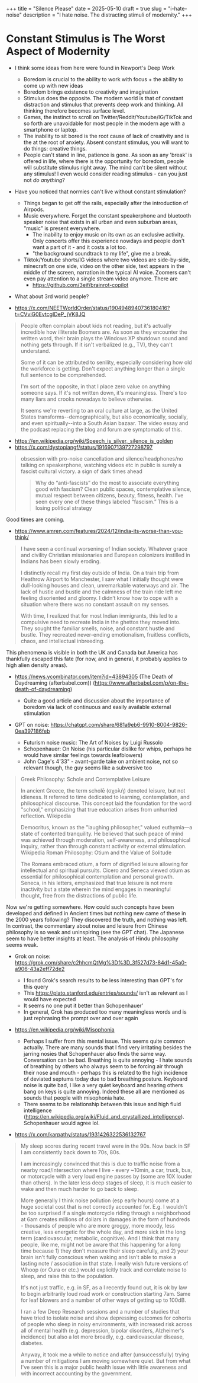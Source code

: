 +++
title = "Silence Please"
date = 2025-05-10
draft = true
slug = "i-hate-noise"
description = "I hate noise. The distracting stimuli of modernity."
+++

# Constant Stimulus is The Worst Aspect of Modernity

- I think some ideas from here were found in Newport's Deep Work
  - Boredom is crucial to the ability to work with focus + the ability to come up with new ideas
  - Boredom brings existence to creativity and imagination
  - Stimulus does the opposite. The modern world is that of constant distraction and stimulus that prevents deep work and thinking. All thinking therefore becomes surface level.
  - Games, the instinct to scroll on Twitter/Reddit/Youtube/IG/TikTok and so forth are unavoidable for most people in the modern age with a smartphone or laptop.
  - The inability to sit bored is the root cause of lack of creativity and is the at the root of anxiety. Absent constant stimulus, you will want to do things: creative things.
  - People can't stand in line, patience is gone. As soon as any 'break' is offered in life, where there is the opportunity for boredom, people will substitute stimulus right away. The mind can't be silent without any stimulus! I even would consider reading stimulus - can you just not *do anything*?
- Have you noticed that normies can't live without constant stimulation?
  - Things began to get off the rails, especially after the introduction of Airpods.
  - Music everywhere. Forget the constant speakerphone and bluetooth speaker noise that exists in all urban and even suburban areas, "music" is present everywhere.
    - The inability to enjoy music on its own as an exclusive activity. Only concerts offer this experience nowdays and people don't want a part of it - and it costs a lot too.
    - "the background soundtrack to my life", give me a break.
  - Tiktok/Youtube shorts/IG videos where two videos are side-by-side, minecraft on one side, video on the other side, text appears in the middle of the screen, narration in the typical AI voice. Zoomers can't even pay attention to a single stream video anymore. There are
    - https://github.com/3eif/brainrot-copilot
- What about 3rd world people?

- https://x.com/NEETWorldOrder/status/1904948940736180416?t=CVviG0EvtcgIDeP_jVK8JQ

> People often complain about kids not reading, but it's actually incredible how illiterate Boomers are. As soon as they encounter the written word, their brain plays the Windows XP shutdown sound and nothing gets through. If it isn't verbalized (e.g., TV), they can't understand.
>
> Some of it can be attributed to senility, especially considering how old the workforce is getting. Don't expect anything longer than a single full sentence to be comprehended.
>
> I'm sort of the opposite, in that I place zero value on anything someone says. If it's not written down, it's meaningless. There's too many liars and crooks nowadays to believe otherwise.
>
> It seems we're reverting to an oral culture at large, as the United States transforms--demographically, but also economically, socially, and even spiritually--into a South Asian bazaar. The video essay and the podcast replacing the blog and forum are symptomatic of this.

- https://en.wikipedia.org/wiki/Speech_is_silver,_silence_is_golden
- https://x.com/dystopiangf/status/1916907139727298797

> obsession with pro-noise cancellation and silence/headphones/no talking on speakerphone, watching videos etc in public is surely a fascist cultural victory. a sign of dark times ahead
>
> > Why do “anti-fascists” do the most to associate everything good with fascism? Clean public spaces, contemplative silence, mutual respect between citizens, beauty, fitness, health. I’ve seen every one of these things labeled “fascism.” This is a losing political strategy

Good times are coming.

- https://www.amren.com/features/2024/12/india-its-worse-than-you-think/

> I have seen a continual worsening of Indian society. Whatever grace and civility Christian missionaries and European colonizers instilled in Indians has been slowly eroding.
>
> I distinctly recall my first day outside of India. On a train trip from Heathrow Airport to Manchester, I saw what I initially thought were dull-looking houses and clean, unremarkable waterways and air. The lack of hustle and bustle and the calmness of the train ride left me feeling disoriented and gloomy. I didn’t know how to cope with a situation where there was no constant assault on my senses.
>
> With time, I realized that for most Indian immigrants, this led to a compulsive need to recreate India in the ghettos they moved into. They sought the familiar smells, noise, and constant hustle and bustle. They recreated never-ending emotionalism, fruitless conflicts, chaos, and intellectual inbreeding.

This phenomena is visible in both the UK and Canada but America has thankfully escaped this fate (for now, and in general, it probably applies to high alien density areas).

- https://news.ycombinator.com/item?id=43894305 (The Death of Daydreaming (afterbabel.com)) (https://www.afterbabel.com/p/on-the-death-of-daydreaming)
  - Quite a good article and discussion about the importance of boredom via lack of continuous and easily available external stimulation

- GPT on noise: https://chatgpt.com/share/681a9eb6-9910-8004-9826-0ea397186feb
  - Futurism noise music: The Art of Noises by Luigi Russolo
  - Schopenhauer: On Noise (his particular dislike for whips, perhaps he would have similar feelings towards leafblowers)
  - John Cage's 4'33" - avant-garde take on ambient noise, not so relevant though, the guy seems like a subversive too

> Greek Philosophy: Schole and Contemplative Leisure
>
> In ancient Greece, the term scholē (σχολή) denoted leisure, but not idleness. It referred to time dedicated to learning, contemplation, and philosophical discourse. This concept laid the foundation for the word "school," emphasizing that true education arises from unhurried reflection.
> Wikipedia
>
> Democritus, known as the "laughing philosopher," valued euthymia—a state of contented tranquility. He believed that such peace of mind was achieved through moderation, self-awareness, and philosophical inquiry, rather than through constant activity or external stimulation.
> Wikipedia
> Roman Philosophy: Otium and the Value of Solitude
>
> The Romans embraced otium, a form of dignified leisure allowing for intellectual and spiritual pursuits. Cicero and Seneca viewed otium as essential for philosophical contemplation and personal growth. Seneca, in his letters, emphasized that true leisure is not mere inactivity but a state wherein the mind engages in meaningful thought, free from the distractions of public life.

Now we're getting somewhere. How could such concepts have been developed and defined in Ancient times but nothing new came of these in the 2000 years following? They discovered the truth, and nothing was left.
In contrast, the commentary about noise and leisure from Chinese philosophy is so weak and uninspiring (see the GPT chat). The Japanese seem to have better insights at least. The analysis of Hindu philosophy seems weak.

- Grok on noise: https://grok.com/share/c2hhcmQtMg%3D%3D_3f527d73-84d1-45a0-a906-43a2eff72de2
  - I found Grok's search results to be less interesting than GPT's for this query
  - This https://plato.stanford.edu/entries/sounds/ isn't as relevant as I would have expected
  - It seems no one put it better than Schopenhauer'
  - In general, Grok has produced too many meaningless words and is just rephrasing the prompt over and over again

- https://en.wikipedia.org/wiki/Misophonia
  - Perhaps I suffer from this mental issue. This seems quite common actually. There are many sounds that I find very irritating besides the jarring nosies that Schopenhauer also finds the same way. Conversation can be bad. Breathing is quite annoying - I hate sounds of breathing by others who always seem to be forcing air through their nose and mouth - perhaps this is related to the high incidence of deviated septums today due to bad breathing posture. Keyboard noise is quite bad, I like a very quiet keyboard and hearing others bang on keys is quite annoying. Indeed these all are mentioned as sounds that people with misophonia hate.
  - There seems to be relationship between this issue and high fluid intelligence (https://en.wikipedia.org/wiki/Fluid_and_crystallized_intelligence). Schopenhauer would agree lol.

- https://x.com/karpathy/status/1931426322536132767

> My sleep scores during recent travel were in the 90s. Now back in SF I am consistently back down to 70s, 80s.
>
> I am increasingly convinced that this is due to traffic noise from a nearby road/intersection where I live - every ~10min, a car, truck, bus, or motorcycle with a very loud engine passes by (some are 10X louder than others). In the later less deep stages of sleep, it is much easier to wake and then much harder to go back to sleep.
>
> More generally I think noise pollution (esp early hours) come at a huge societal cost that is not correctly accounted for. E.g. I wouldn't be too surprised if a single motorcycle riding through a neighborhood at 6am creates millions of dollars in damages in the form of hundreds - thousands of people who are more groggy, more moody, less creative, less energetic for the whole day, and more sick in the long term (cardiovascular, metabolic, cognitive). And I think that many people, like me, might not be aware that this happening for a long time because 1) they don't measure their sleep carefully, and 2) your brain isn't fully conscious when waking and isn't able to make a lasting note / association in that state. I really wish future versions of Whoop (or Oura or etc.) would explicitly track and correlate noise to sleep, and raise this to the population.
>
> It's not just traffic, e.g. in SF, as a I recently found out, it is ok by law to begin arbitrarily loud road work or construction starting 7am. Same for leaf blowers and a number of other ways of getting up to 100dB.
>
> I ran a few Deep Research sessions and a number of studies that have tried to isolate noise and show depressing outcomes for cohorts of people who sleep in noisy environments, with increased risk across all of mental health (e.g. depression, bipolar disorders, Alzheimer's incidence) but also a lot more broadly, e.g. cardiovascular disease, diabetes.
>
> Anyway, it took me a while to notice and after (unsuccessfully) trying a number of mitigations I am moving somewhere quiet. But from what I've seen this is a major public health issue with little awareness and with incorrect accounting by the government.
